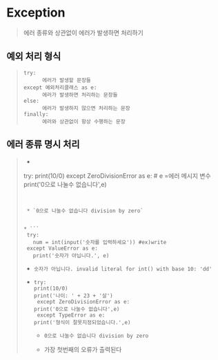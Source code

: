 # Exception

> 에러 종류와 상관없이 에러가 발생하면 처리하기

## 예외 처리 형식

>```
>try:
>		에러가 발생할 문장들
>except 예외처리클래스 as e:
>		에러가 발생하면 처리하는 문장들
>else:
>		에러가 발생하지 않으면 처리하는 문장
>finally:
>		에러와 상관없이 항상 수행하는 문장
>```

## 에러 종류 명시 처리


>* ```
>  try:
>   print(10/0)
>    except ZeroDivisionError as e: # e =에러 메시지 변수
>   print('0으로 나눌수 없습니다',e)
>  ```
>
> 
>   * `0으로 나눌수 없습니다 division by zero`
>
>
>* ```
>	try:
>     num = int(input('숫자를 입력하세요')) #ex)write
> 	except ValueError as e:
>     print('숫자가 아닙니다.', e)
>	```
>	
>	
> 	 * `숫자가 아닙니다. invalid literal for int() with base 10: 'dd'`
>
>
>* ```
>   try:
>   print(10/0)
>   print('나이: ' + 23 + '살')
>    except ZeroDivisionError as e: 
>   print('0으로 나눌수 없습니다',e)
>    except TypeError as e:
>   print('형식이 잘못지정되었습니다.',e)
>    ```
>    
>      * `0으로 나눌수 없습니다 division by zero`  
>   
>    
>      * 가장 첫번째의 오류가 출력된다
> 
